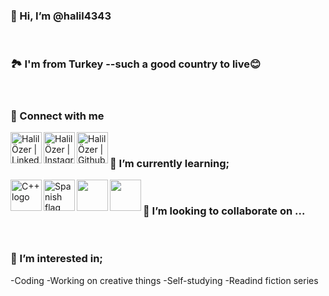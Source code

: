 ### 👋 Hi, I’m @halil4343
<br>

### 🏞️ I'm from Turkey --such a good country to live😊
<br>

### 🤝 Connect with me
<a href="https://www.linkedin.com/in/halil-özer-39b708291/"><img align="left" src="https://raw.githubusercontent.com/yushi1007/yushi1007/main/images/linkedin.svg" alt="Halil Özer | LinkedIn" width="50px"/></a>
<a href="https://www.instagram.com/halilozer434/"><img align="left" src="https://raw.githubusercontent.com/yushi1007/yushi1007/main/images/instagram.svg" alt="Halil Özer | Instagram" width="50px"/></a>
<a href="https://github.com/halil4343"><img align="left" src="https://github.githubassets.com/assets/GitHub-Mark-ea2971cee799.png" alt="Halil Özer | Github" width="50px"/></a>
<br>

### 🌱 I’m currently learning;
<img align="left" src="https://w7.pngwing.com/pngs/46/626/png-transparent-c-logo-the-c-programming-language-computer-icons-computer-programming-source-code-programming-miscellaneous-template-blue.png" alt="C++ logo" width="50px"/>
<img align='left' src='https://www.flagdetective.com/images/download/spain-state-hi.jpg' alt='Spanish flag' width='50px'/>
<img align='left' src='' alt='' width='50px'/>
<img align='left' src='' alt='' width='50px'/>

<br>

### 💞️ I’m looking to collaborate on ...
<br>


### 👀 I’m interested in;
-Coding
-Working on creative things
-Self-studying
-Readind fiction series
<br>


